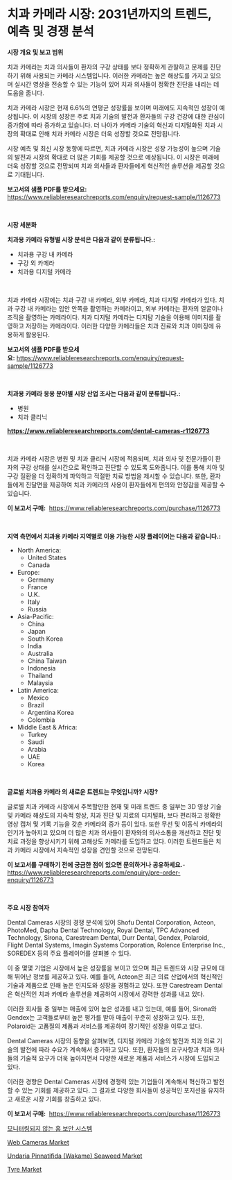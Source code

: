 <p><h1>치과 카메라 시장: 2031년까지의 트렌드, 예측 및 경쟁 분석</h1></p><p><strong>시장 개요 및 보고 범위</strong></p>
<p><p>치과 카메라는 치과 의사들이 환자의 구강 상태를 보다 정확하게 관찰하고 문제를 진단하기 위해 사용되는 카메라 시스템입니다. 이러한 카메라는 높은 해상도를 가지고 있으며 실시간 영상을 전송할 수 있는 기능이 있어 치과 의사들이 정확한 진단을 내리는 데 도움을 줍니다.</p><p>치과 카메라 시장은 현재 6.6%의 연평균 성장률을 보이며 미래에도 지속적인 성장이 예상됩니다. 이 시장의 성장은 주로 치과 기술의 발전과 환자들의 구강 건강에 대한 관심이 증가함에 따라 증가하고 있습니다. 더 나아가 카메라 기술의 혁신과 디지털화된 치과 시장의 확대로 인해 치과 카메라 시장은 더욱 성장할 것으로 전망됩니다.</p><p>시장 예측 및 최신 시장 동향에 따르면, 치과 카메라 시장은 성장 가능성이 높으며 기술의 발전과 시장의 확대로 더 많은 기회를 제공할 것으로 예상됩니다. 이 시장은 미래에 더욱 성장할 것으로 전망되며 치과 의사들과 환자들에게 혁신적인 솔루션을 제공할 것으로 기대됩니다.</p></p>
<p><strong>보고서의 샘플 PDF를 받으세요:</strong> <a href="https://www.reliableresearchreports.com/enquiry/request-sample/1126773">https://www.reliableresearchreports.com/enquiry/request-sample/1126773</a></p>
<p>&nbsp;</p>
<p><strong>시장 세분화</strong></p>
<p><strong>치과용 카메라 유형별 시장 분석은 다음과 같이 분류됩니다.:</strong></p>
<p><ul><li>치과용 구강 내 카메라</li><li>구강 외 카메라</li><li>치과용 디지털 카메라</li></ul></p>
<p>&nbsp;</p>
<p><p>치과 카메라 시장에는 치과 구강 내 카메라, 외부 카메라, 치과 디지털 카메라가 있다. 치과 구강 내 카메라는 입안 안쪽을 촬영하는 카메라이고, 외부 카메라는 환자의 얼굴이나 조직을 촬영하는 카메라이다. 치과 디지털 카메라는 디지턈 기술을 이용해 이미지를 촬영하고 저장하는 카메라이다. 이러한 다양한 카메라들은 치과 진료와 치과 이미징에 유용하게 활용된다.</p></p>
<p><strong>보고서의 샘플 PDF를 받으세요:</strong>&nbsp;<a href="https://www.reliableresearchreports.com/enquiry/request-sample/1126773">https://www.reliableresearchreports.com/enquiry/request-sample/1126773</a></p>
<p>&nbsp;</p>
<p><strong> 치과용 카메라 응용 분야별 시장 산업 조사는 다음과 같이 분류됩니다.:</strong></p>
<p><ul><li>병원</li><li>치과 클리닉</li></ul></p>
<p><strong><a href="https://www.reliableresearchreports.com/dental-cameras-r1126773">https://www.reliableresearchreports.com/dental-cameras-r1126773</a></strong></p>
<p>&nbsp;</p>
<p><p>치과 카메라 시장은 병원 및 치과 클리닉 시장에 적용되며, 치과 의사 및 전문가들이 환자의 구강 상태를 실시간으로 확인하고 진단할 수 있도록 도와줍니다. 이를 통해 치아 및 구강 질환을 더 정확하게 파악하고 적절한 치료 방법을 제시할 수 있습니다. 또한, 환자들에게 진달면을 제공하여 치과 카메라의 사용이 환자들에게 편의와 안정감을 제공할 수 있습니다.</p></p>
<p><strong>이 보고서 구매:</strong>&nbsp; <a href="https://www.reliableresearchreports.com/purchase/1126773">https://www.reliableresearchreports.com/purchase/1126773</a></p>
<p>&nbsp;</p>
<p><strong>지역 측면에서 치과용 카메라 지역별로 이용 가능한 시장 플레이어는 다음과 같습니다.:</strong></p>
<p><ul>
    <li>
        North America:
        <ul>
            <li>United States</li>
            <li>Canada</li>
        </ul>
    </li>
    <li>
        Europe:
        <ul>
            <li>Germany</li>
            <li>France</li>
            <li>U.K.</li>
            <li>Italy</li>
            <li>Russia</li>
        </ul>
    </li>
    <li>
        Asia-Pacific:
        <ul>
            <li>China</li>
            <li>Japan</li>
            <li>South Korea</li>
            <li>India</li>
            <li>Australia</li>
            <li>China Taiwan</li>
            <li>Indonesia</li>
            <li>Thailand</li>
            <li>Malaysia</li>
        </ul>
    </li>
    <li>
        Latin America:
        <ul>
            <li>Mexico</li>
            <li>Brazil</li>
            <li>Argentina Korea</li>
            <li>Colombia</li>
        </ul>
    </li>
    <li>
        Middle East & Africa:
        <ul>
            <li>Turkey</li>
            <li>Saudi</li>
            <li>Arabia</li>
            <li>UAE</li>
            <li>Korea</li>
        </ul>
    </li>
    </ul></p>
<p>&nbsp;</p>
<p><strong>글로벌 치과용 카메라 의 새로운 트렌드는 무엇입니까? 시장?</strong></p>
<p><p>글로벌 치과 카메라 시장에서 주목할만한 현재 및 미래 트렌드 중 일부는 3D 영상 기술 및 카메라 해상도의 지속적 향상, 치과 진단 및 치료의 디지털화, 보다 편리하고 정확한 영상 캡처 및 기록 기능을 갖춘 카메라의 증가 등이 있다. 또한 무선 및 이동식 카메라의 인기가 높아지고 있으며 더 많은 치과 의사들이 환자와의 의사소통을 개선하고 진단 및 치료 과정을 향상시키기 위해 고해상도 카메라를 도입하고 있다. 이러한 트렌드들은 치과 카메라 시장에서 지속적인 성장을 견인할 것으로 전망된다.</p></p>
<p><strong>이 보고서를 구매하기 전에 궁금한 점이 있으면 문의하거나 공유하세요.</strong>- <a href="https://www.reliableresearchreports.com/enquiry/pre-order-enquiry/1126773">https://www.reliableresearchreports.com/enquiry/pre-order-enquiry/1126773</a></p>
<p>&nbsp;</p>
<p><strong>주요 시장 참여자</strong></p>
<p><p>Dental Cameras 시장의 경쟁 분석에 있어 Shofu Dental Corporation, Acteon, PhotoMed, Dapha Dental Technology, Royal Dental, TPC Advanced Technology, Sirona, Carestream Dental, Durr Dental, Gendex, Polaroid, Flight Dental Systems, Imagin Systems Corporation, Rolence Enterprise Inc., SOREDEX 등의 주요 플레이어를 살펴볼 수 있다.</p><p>이 중 몇몇 기업은 시장에서 높은 성장률을 보이고 있으며 최근 트렌드와 시장 규모에 대해 뛰어난 정보를 제공하고 있다. 예를 들어, Acteon은 최근 의료 산업에서의 혁신적인 기술과 제품으로 인해 높은 인지도와 성장을 경험하고 있다. 또한 Carestream Dental은 혁신적인 치과 카메라 솔루션을 제공하여 시장에서 강력한 성과를 내고 있다.</p><p>이러한 회사들 중 일부는 매출에 있어 높은 성과를 내고 있는데, 예를 들어, Sirona와 Gendex는 고객들로부터 높은 평가를 받아 매출이 꾸준히 성장하고 있다. 또한, Polaroid는 고품질의 제품과 서비스를 제공하여 장기적인 성장을 이루고 있다.</p><p>Dental Cameras 시장의 동향을 살펴보면, 디지털 카메라 기술의 발전과 치과 의료 기술의 발전에 따라 수요가 계속해서 증가하고 있다. 또한, 환자들의 요구사항과 치과 의사들의 기술적 요구가 더욱 높아지면서 다양한 새로운 제품과 서비스가 시장에 도입되고 있다.</p><p>이러한 경향은 Dental Cameras 시장에 경쟁력 있는 기업들이 계속해서 혁신하고 발전할 수 있는 기회를 제공하고 있다. 그 결과로 다양한 회사들이 성공적인 포지션을 유지하고 새로운 시장 기회를 창출하고 있다.</p></p>
<p><strong>이 보고서 구매:</strong>&nbsp;&nbsp;<a href="https://www.reliableresearchreports.com/purchase/1126773">https://www.reliableresearchreports.com/purchase/1126773</a></p>
<p><p><a href="https://github.com/darrellockm3ytan895656/Market-Research-Report-List-1/blob/main/316400924593.md">모니터링되지 않는 홈 보안 시스템</a></p><p><a href="https://github.com/Sinjinluong3e0awx2m195k76/Market-Research-Report-List-2/blob/main/web-cameras-market.md">Web Cameras Market</a></p><p><a href="https://www.linkedin.com/pulse/undaria-pinnatifida-wakame-seaweed-market-size-share-nwbcc?trackingId=1y4F0UY%2B3rJ50RwAzbhdRw%3D%3D">Undaria Pinnatifida (Wakame) Seaweed Market</a></p><p><a href="https://www.linkedin.com/pulse/tyre-market-size-share-amp-trends-analysis-report-material-llafc?trackingId=1vxiBifVwnphHvH5r%2FaNyw%3D%3D">Tyre Market</a></p></p>